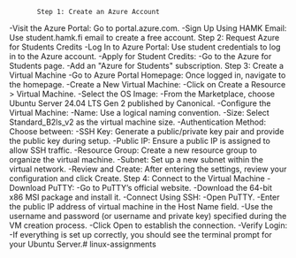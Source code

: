            Step 1: Create an Azure Account
-Visit the Azure Portal: Go to portal.azure.com.
-Sign Up Using HAMK Email: Use student.hamk.fi email to create a free account.
          Step 2: Request Azure for Students Credits
-Log In to Azure Portal: Use student credentials to log in to the Azure account.
-Apply for Student Credits:
-Go to the Azure for Students page.
-Add an "Azure for Students" subscription.
        Step 3: Create a Virtual Machine
-Go to Azure Portal Homepage: Once logged in, navigate to the homepage.
-Create a New Virtual Machine:
-Click on Create a Resource > Virtual Machine.
-Select the OS Image:
-From the Marketplace, choose Ubuntu Server 24.04 LTS Gen 2 published by Canonical.
-Configure the Virtual Machine:
-Name: Use a logical naming convention.
-Size: Select Standard_B2ls_v2 as the virtual machine size.
-Authentication Method: Choose between:
-SSH Key: Generate a public/private key pair and provide the public key during setup.
-Public IP: Ensure a public IP is assigned to allow SSH traffic.
-Resource Group: Create a new resource group to organize the virtual machine.
-Subnet: Set up a new subnet within the virtual network.
-Review and Create: After entering the settings, review your configuration and click Create.
         Step 4: Connect to the Virtual Machine
-Download PuTTY:
-Go to PuTTY’s official website.
-Download the 64-bit x86 MSI package and install it.
-Connect Using SSH:
-Open PuTTY.
-Enter the public IP address of virtual machine in the Host Name field.
-Use the username and password (or username and private key) specified during the VM creation process.
-Click Open to establish the connection.
-Verify Login:
-If everything is set up correctly, you should see the terminal prompt for your Ubuntu Server.# linux-assignments
